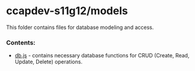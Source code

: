 # ccapdev-s11g12/models

This folder contains files for database modeling and access.

### Contents:
- [db.js](https://github.com/arvention/ccapdev-database/tree/master/models/db.js) - contains necessary database functions for CRUD (Create, Read, Update, Delete) operations.

